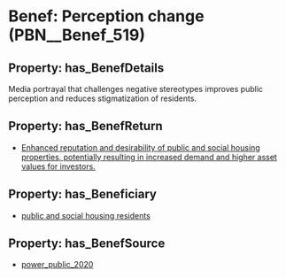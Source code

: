 # Benef: __Perception change__ (PBN__Benef_519)

## Property: has_BenefDetails

Media portrayal that challenges negative stereotypes improves public perception and reduces stigmatization of residents.

## Property: has_BenefReturn

* [Enhanced reputation and desirability of public and social housing properties, potentially resulting in increased demand and higher asset values for investors.](../BenefReturn/PBN__BenefReturn_568)

## Property: has_Beneficiary

* [public and social housing residents](../Stakeholder/PBN__Stakeholder_218)

## Property: has_BenefSource

* [power_public_2020](../Article/PBN__Article_107)

